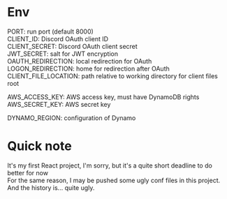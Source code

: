 # Env
PORT: run port (default 8000)  
CLIENT_ID: Discord OAuth client ID  
CLIENT_SECRET: Discord OAuth client secret  
JWT_SECRET: salt for JWT encryption  
OAUTH_REDIRECTION: local redirection for OAuth  
LOGON_REDIRECTION: home for redirection after OAuth  
CLIENT_FILE_LOCATION: path relative to working directory for client files root

AWS_ACCESS_KEY: AWS access key, must have DynamoDB rights  
AWS_SECRET_KEY: AWS secret key

DYNAMO_REGION: configuration of Dynamo

# Quick note

It's my first React project, I'm sorry, but it's a quite short deadline to do better for now  
For the same reason, I may be pushed some ugly conf files in this project. And the history is... quite ugly.
